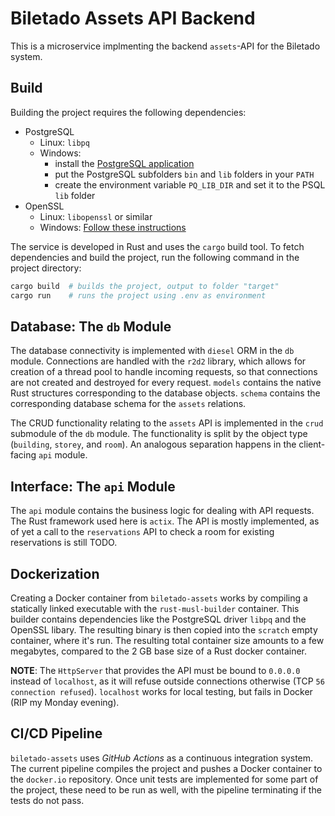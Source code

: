 # Biletado Assets API Backend

This is a microservice implmenting the backend `assets`-API for the Biletado system.

## Build

Building the project requires the following dependencies:

- PostgreSQL
  - Linux: `libpq`
  - Windows:
    - install the [PostgreSQL application](https://www.postgresql.org/download/)
    - put the PostgreSQL subfolders `bin` and `lib` folders in your `PATH`
    - create the environment variable `PQ_LIB_DIR` and set it to the PSQL `lib` folder
- OpenSSL
  - Linux: `libopenssl` or similar
  - Windows: [Follow these instructions](https://stackoverflow.com/a/61921362)

The service is developed in Rust and uses the `cargo` build tool.
To fetch dependencies and build the project, run the following command in the project directory:

```bash
cargo build  # builds the project, output to folder "target"
cargo run    # runs the project using .env as environment
```

## Database: The `db` Module

The database connectivity is implemented with `diesel` ORM in the `db` module.
Connections are handled with the `r2d2` library,
which allows for creation of a thread pool to handle incoming requests,
so that connections are not created and destroyed for every request.
`models` contains the native Rust structures corresponding to the database objects.
`schema` contains the corresponding database schema for the `assets` relations.

The CRUD functionality relating to the `assets` API is implemented in the `crud` submodule of the `db` module.
The functionality is split by the object type (`building`, `storey`, and `room`).
An analogous separation happens in the client-facing `api` module.

## Interface: The `api` Module

The `api` module contains the business logic for dealing with API requests.
The Rust framework used here is `actix`.
The API is mostly implemented, as of yet a call to the `reservations` API
to check a room for existing reservations is still TODO.

## Dockerization

Creating a Docker container from `biletado-assets` works by
compiling a statically linked executable with the `rust-musl-builder` container.
This builder contains dependencies like the PostgreSQL driver `libpq` and the OpenSSL libary.
The resulting binary is then copied into the `scratch` empty container, where it's run.
The resulting total container size amounts to a few megabytes,
compared to the 2 GB base size of a Rust docker container.

**NOTE**: The `HttpServer` that provides the API must be bound to `0.0.0.0` instead of `localhost`,
as it will refuse outside connections otherwise (TCP `56 connection refused`).
`localhost` works for local testing, but fails in Docker (RIP my Monday evening).

## CI/CD Pipeline

`biletado-assets` uses _GitHub Actions_ as a continuous integration system.
The current pipeline compiles the project and pushes a Docker container to the `docker.io` repository.
Once unit tests are implemented for some part of the project, these need to be run as well,
with the pipeline terminating if the tests do not pass.
